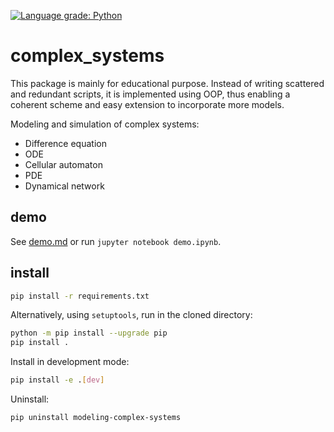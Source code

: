 [![Language grade: Python](https://img.shields.io/lgtm/grade/python/g/yuanx749/complex_systems.svg?logo=lgtm&logoWidth=18)](https://lgtm.com/projects/g/yuanx749/complex_systems/context:python)

# complex_systems
This package is mainly for educational purpose. Instead of writing scattered and redundant scripts, it is implemented using OOP, thus enabling a coherent scheme and easy extension to incorporate more models.

Modeling and simulation of complex systems:
- Difference equation
- ODE
- Cellular automaton
- PDE
- Dynamical network

## demo
See [demo.md](demo.md) or run `jupyter notebook demo.ipynb`.

## install
```bash
pip install -r requirements.txt
```
Alternatively, using `setuptools`, run in the cloned directory:
```bash
python -m pip install --upgrade pip
pip install .
```
Install in development mode:
```bash
pip install -e .[dev]
```
Uninstall:
```bash
pip uninstall modeling-complex-systems
```
